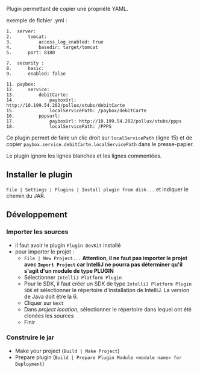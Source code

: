 
Plugin permettant de copier une propriété YAML.

exemple de fichier .yml :

    1.	server:
    2.		tomcat:
    3.			access_log_enabled: true
    4.			basedir: target/tomcat
    5.		port: 8180

    7.	security :
    8.		basic:
    9.		enabled: false

    11.	paybox:
    12.		service:
    13.			debitCarte:
    14.				payboxUrl: http://10.199.54.202/pollux/stubs/debitCarte
    15.				localServicePath: /paybox/debitCarte
    16.			pppsurl:
    17.				payboxUrl: http://10.199.54.202/pollux/stubs/ppps
    18.				localServicePath: /PPPS


Ce plugin permet de faire un clic droit sur `localServicePath` (ligne 15) et de copier `paybox.service.debitCarte.localServicePath` dans le presse-papier.

Le plugin ignore les lignes blanches et les lignes commentées.

Installer le plugin
-------------------

`File | Settings | Plugins | Install plugin from disk...` et indiquer le chemin du JAR.


Développement
-------------

### Importer les sources

- il faut avoir le plugin `Plugin DevKit` installé
- pour importer le projet :
    - `File | New Project...` **Attention, il ne faut pas importer le projet avec `Import Project` car IntelliJ ne pourra pas déterminer qu'il s'agit d'un module de type PLUGIN**
    - Sélectionner `IntelliJ Platform Plugin`
    - Pour le SDK, il faut créer un SDK de type `IntelliJ Platform Plugin SDK` et sélectionner le répertoire d'installation de IntelliJ. La version de Java doit être la 6.
    - Cliquer sur `Next`
    - Dans *project location*, sélectionner le répertoire dans lequel ont été clonées les sources
    - Finir


### Construire le jar

- Make your project (`Build | Make Project`)
- Prepare plugin (`Build | Prepare Plugin Module <module name> for Deployment`)

